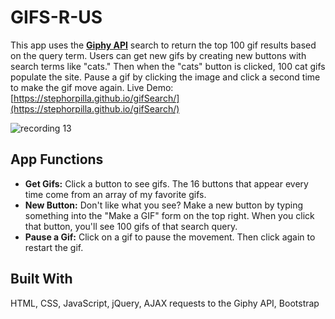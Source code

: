 # GIFS-R-US
This app uses the **[Giphy API](https://github.com/Giphy/GiphyAPI)** search to return the top 100 gif results based on the query term. Users can get new gifs by creating new buttons with search terms like "cats." Then when the "cats" button is clicked, 100 cat gifs populate the site. Pause a gif by clicking the image and click a second time to make the gif move again. Live Demo: [https://stephorpilla.github.io/gifSearch/](https://stephorpilla.github.io/gifSearch/)


![recording 13](https://cloud.githubusercontent.com/assets/18673328/21818757/e1652e44-d71d-11e6-9c5d-0c50e15bb6eb.gif)

## App Functions

- **Get Gifs:** Click a button to see gifs. The 16 buttons that appear every time come from an array of my favorite gifs. 
- **New Button:** Don't like what you see? Make a new button by typing something into the "Make a GIF" form on the top right. When you click that button, you'll see 100 gifs of that search query.
- **Pause a Gif:** Click on a gif to pause the movement. Then click again to restart the gif.

## Built With 
HTML, CSS, JavaScript, jQuery, AJAX requests to the Giphy API, Bootstrap
